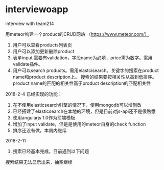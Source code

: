 # interviewoapp
interview with team214

用meteor构建一个product的CRUD网站 （https://www.meteor.com/）
1. 用户可以查看products列表页
2. 用户可以添加更新删除product
3. 表单input 需要有validation，字段name为必填，price需为数字。需用validate插件。
4. 用户可以search products。需用elastcisearch。关键字的搜索在product name和product description上。
搜索的结果要按相关性从高到低排序。product name的匹配的相关性高于product description的匹配相关性


2018-2-4 
已经实现的功能：
1. 在不使用elasticsearch引擎的情况下，使用mongodb可以增删改
2. 已经搭建了elasticsearch在本地的环境，但是目前对js-api还不是很熟悉
3. 使用angularjs 1.0作为前端模板
4. 增加了input validate，但是是使用的meteor自身的check function
5. 排序还没有做，本周内继续

2018-2-11
1. 搜索已经基本完成，目前遇到以下问题

搜索结果无法显示出来，抽空继续



